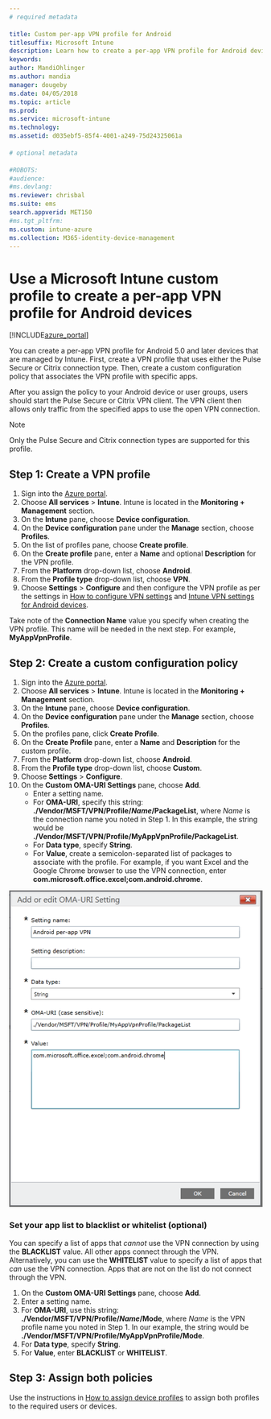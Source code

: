 ```yaml
---
# required metadata

title: Custom per-app VPN profile for Android
titlesuffix: Microsoft Intune
description: Learn how to create a per-app VPN profile for Android devices managed by Microsoft Intune.
keywords:
author: MandiOhlinger
ms.author: mandia
manager: dougeby
ms.date: 04/05/2018
ms.topic: article
ms.prod:
ms.service: microsoft-intune
ms.technology:
ms.assetid: d035ebf5-85f4-4001-a249-75d24325061a

# optional metadata

#ROBOTS:
#audience:
#ms.devlang:
ms.reviewer: chrisbal
ms.suite: ems
search.appverid: MET150
#ms.tgt_pltfrm:
ms.custom: intune-azure
ms.collection: M365-identity-device-management
---
```


# Use a Microsoft Intune custom profile to create a per-app VPN profile for Android devices

[!INCLUDE[azure_portal](./includes/azure_portal.md)]

You can create a per-app VPN profile for Android 5.0 and later devices that are managed by Intune. First, create a VPN profile that uses either the Pulse Secure or Citrix connection type. Then, create a custom configuration policy that associates the VPN profile with specific apps.

After you assign the policy to your Android device or user groups, users should start the Pulse Secure or Citrix VPN client. The VPN client then allows only traffic from the specified apps to use the open VPN connection.

> [!NOTE]
>
> Only the Pulse Secure and Citrix connection types are supported for this profile.


## Step 1: Create a VPN profile


1. Sign into the [Azure portal](https://portal.azure.com).
2. Choose **All services** > **Intune**. Intune is located in the **Monitoring + Management** section.
3. On the **Intune** pane, choose **Device configuration**.
2. On the **Device configuration** pane under the **Manage** section, choose **Profiles**.
2. On the list of profiles pane, choose **Create profile**.
3. On the **Create profile** pane, enter a **Name** and optional **Description** for the VPN profile.
4. From the **Platform** drop-down list, choose **Android**.
5. From the **Profile type** drop-down list, choose **VPN**.
3. Choose **Settings** > **Configure** and then configure the VPN profile as per the settings in [How to configure VPN settings](vpn-settings-configure.md) and [Intune VPN settings for Android devices](vpn-settings-android.md).

Take note of the **Connection Name** value you specify when creating the VPN profile. This name will be needed in the next step. For example, **MyAppVpnProfile**.

## Step 2: Create a custom configuration policy

1. Sign into the [Azure portal](https://portal.azure.com).
2. Choose **All services** > **Intune**. Intune is located in the **Monitoring + Management** section.
3. On the **Intune** pane, choose **Device configuration**.
2. On the **Device configuration** pane under the **Manage** section, choose **Profiles**.
3. On the profiles pane, click **Create Profile**.
4. On the **Create Profile** pane, enter a **Name** and **Description** for the custom profile.
5. From the **Platform** drop-down list, choose **Android**.
6. From the **Profile type** drop-down list, choose **Custom**.
7. Choose **Settings** > **Configure**.
3. On the **Custom OMA-URI Settings** pane, choose **Add**.
	- Enter a setting name.
	- For **OMA-URI**, specify this string: **./Vendor/MSFT/VPN/Profile/*Name*/PackageList**, where *Name* is the connection name you noted in Step 1. In this example, the string would be **./Vendor/MSFT/VPN/Profile/MyAppVpnProfile/PackageList**.
	- For **Data type**, specify **String**.
	- For **Value**, create a semicolon-separated list of packages to associate with the profile. For example, if you want Excel and the Google Chrome browser to use the VPN connection, enter **com.microsoft.office.excel;com.android.chrome**.

![Example Android per-app VPN custom policy](./media/android_per_app_vpn_oma_uri.png)

### Set your app list to blacklist or whitelist (optional)
  You can specify a list of apps that *cannot* use the VPN connection by using the **BLACKLIST** value. All other apps connect through the VPN.
  Alternatively, you can use the **WHITELIST** value to specify a list of apps that *can* use the VPN connection. Apps that are not on the list do not connect through the VPN.
  1.	On the **Custom OMA-URI Settings** pane, choose **Add**.
  2.	Enter a setting name.
  3.	For **OMA-URI**, use this string: **./Vendor/MSFT/VPN/Profile/*Name*/Mode**, where *Name* is the VPN profile name you noted in Step 1. In our example, the string would be **./Vendor/MSFT/VPN/Profile/MyAppVpnProfile/Mode**.
  4.	For **Data type**, specify **String**.
  5.	For **Value**, enter **BLACKLIST** or **WHITELIST**.



## Step 3: Assign both policies

Use the instructions in [How to assign device profiles](device-profile-assign.md) to assign both profiles to the required users or devices.
